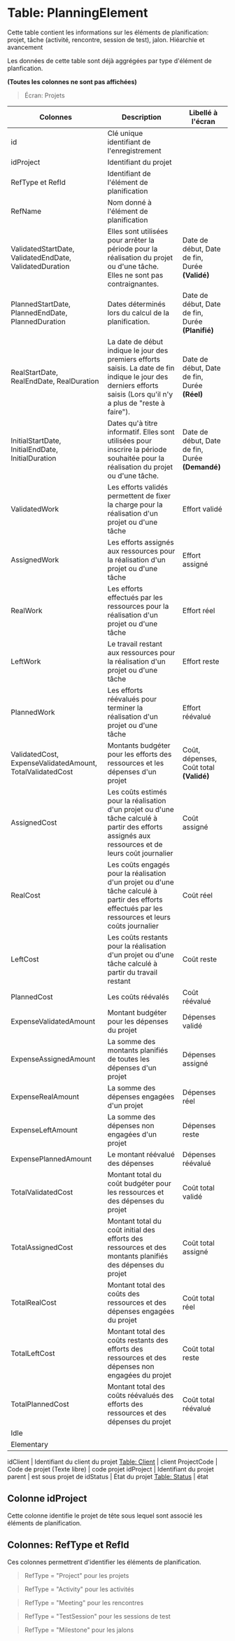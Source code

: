 # Table: PlanningElement

Cette table contient les informations sur les éléments de planification: projet, tâche (activité, rencontre, session de test), jalon. Hiéarchie et avancement

Les données de cette table sont déjà aggrégées par type d'élément de planfication.



**(Toutes les colonnes ne sont pas affichées)**

> Écran: Projets

Colonnes|Description|Libellé à l'écran
--------|-----------|-----------------
id | Clé unique identifiant de l'enregistrement
idProject | Identifiant du projet
RefType et RefId | Identifiant de l'élément de planification 
RefName | Nom donné à l'élément de planification
ValidatedStartDate, ValidatedEndDate, ValidatedDuration | Elles sont utilisées pour arrêter la période pour la réalisation du projet ou d'une tâche. Elles ne sont pas contraignantes.  | Date de début, Date de fin, Durée **(Validé)**
PlannedStartDate, PlannedEndDate, PlannedDuration | Dates déterminés lors du calcul de la planification. | Date de début, Date de fin, Durée **(Planifié)**
RealStartDate, RealEndDate, RealDuration | La date de début indique le jour des premiers efforts saisis. La date de fin indique le jour des derniers efforts saisis (Lors qu'il n'y a plus de "reste à faire"). | Date de début, Date de fin, Durée **(Réel)**
InitialStartDate, InitialEndDate, InitialDuration | Dates qu'à titre informatif. Elles sont utilisées pour inscrire la période souhaitée pour la réalisation du projet ou d'une tâche. | Date de début, Date de fin, Durée **(Demandé)**
ValidatedWork | Les efforts validés permettent de fixer la charge pour la réalisation d'un projet ou d'une tâche | Effort validé
AssignedWork | Les efforts assignés aux ressources pour la réalisation d'un projet ou d'une tâche | Effort assigné
RealWork | Les efforts effectués par les ressources pour la réalisation d'un projet ou d'une tâche | Effort réel
LeftWork | Le travail restant aux ressources pour la réalisation d'un projet ou d'une tâche |  Effort reste
PlannedWork | Les efforts réévalués pour terminer la réalisation d'un projet ou d'une tâche  | Effort réévalué
ValidatedCost, ExpenseValidatedAmount, TotalValidatedCost | Montants budgéter pour les efforts des ressources et les dépenses d'un projet | Coût, dépenses, Coût total **(Validé)**
AssignedCost | Les coûts estimés pour la réalisation d'un projet ou d'une tâche calculé à partir des efforts assignés aux ressources et de leurs coût journalier | Coût assigné
RealCost | Les coûts engagés pour la réalisation d'un projet ou d'une tâche calculé à partir des efforts effectués par les ressources et leurs coûts journalier | Coût réel
LeftCost | Les coûts restants pour la réalisation d'un projet ou d'une tâche calculé à partir du travail restant | Coût reste
PlannedCost | Les coûts réévalés | Coût réévalué
ExpenseValidatedAmount | Montant budgéter pour les dépenses du projet | Dépenses validé
ExpenseAssignedAmount | La somme des montants planifiés de toutes les dépenses d'un projet | Dépenses assigné
ExpenseRealAmount | La somme des dépenses engagées d'un projet | Dépenses réel
ExpenseLeftAmount | La somme des dépenses non engagées d'un projet  | Dépenses reste
ExpensePlannedAmount | Le montant réévalué des dépenses| Dépenses réévalué
TotalValidatedCost | Montant total du coût budgéter pour les ressources et des dépenses du projet | Coût total validé
TotalAssignedCost | Montant total du coût initial des efforts des ressources et des montants planifiés des dépenses du projet | Coût total assigné
TotalRealCost | Montant total des coûts des ressources et des dépenses engagées du projet | Coût total réel
TotalLeftCost | Montant total des coûts restants des efforts des ressources et des dépenses non engagées du projet | Coût total reste
TotalPlannedCost | Montant total des coûts réévalués des efforts des ressources et des dépenses du projet  | Coût total réévalué
Idle |
Elementary | 


idClient | Identifiant du client du projet [Table: Client](table_client.md) | client
ProjectCode | Code de projet (Texte libre) | code projet
idProject | Identifiant du projet parent | est sous projet de
idStatus | État du projet [Table: Status](table_status.md) | état

## Colonne idProject

Cette colonne identifie le projet de tête sous lequel sont associé les éléments de planification.

## Colonnes: RefType et RefId

Ces colonnes permettrent d'identifier les éléments de planification. 

> RefType = "Project" pour les projets

> RefType = "Activity" pour les activités

> RefType = "Meeting" pour les rencontres

> RefType = "TestSession" pour les sessions de test

> RefType = "Milestone" pour les jalons
